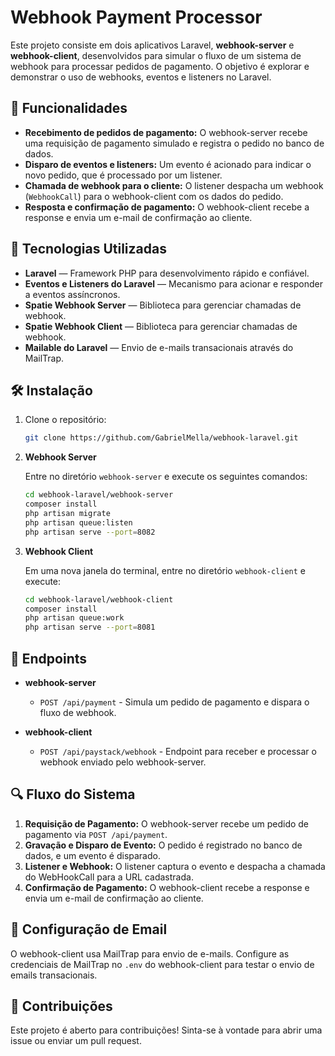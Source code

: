 # Webhook Payment Processor

Este projeto consiste em dois aplicativos Laravel, **webhook-server** e **webhook-client**, desenvolvidos para simular o fluxo de um sistema de webhook para processar pedidos de pagamento. O objetivo é explorar e demonstrar o uso de webhooks, eventos e listeners no Laravel.

## 🚀 Funcionalidades

- **Recebimento de pedidos de pagamento:** O webhook-server recebe uma requisição de pagamento simulado e registra o pedido no banco de dados.
- **Disparo de eventos e listeners:** Um evento é acionado para indicar o novo pedido, que é processado por um listener.
- **Chamada de webhook para o cliente:** O listener despacha um webhook (`WebhookCall`) para o webhook-client com os dados do pedido.
- **Resposta e confirmação de pagamento:** O webhook-client recebe a response e envia um e-mail de confirmação ao cliente.

## 🔧 Tecnologias Utilizadas

- **Laravel** — Framework PHP para desenvolvimento rápido e confiável.
- **Eventos e Listeners do Laravel** — Mecanismo para acionar e responder a eventos assíncronos.
- **Spatie Webhook Server** — Biblioteca para gerenciar chamadas de webhook.
- **Spatie Webhook Client** — Biblioteca para gerenciar chamadas de webhook.
- **Mailable do Laravel** — Envio de e-mails transacionais através do MailTrap.

## 🛠️ Instalação

1. Clone o repositório:

   ```bash
   git clone https://github.com/GabrielMella/webhook-laravel.git
   ```

2. **Webhook Server**

   Entre no diretório `webhook-server` e execute os seguintes comandos:

   ```bash
   cd webhook-laravel/webhook-server
   composer install
   php artisan migrate
   php artisan queue:listen
   php artisan serve --port=8082
   ```

3. **Webhook Client**

   Em uma nova janela do terminal, entre no diretório `webhook-client` e execute:

   ```bash
   cd webhook-laravel/webhook-client
   composer install
   php artisan queue:work
   php artisan serve --port=8081
   ```

## 📄 Endpoints

- **webhook-server**
  - `POST /api/payment` - Simula um pedido de pagamento e dispara o fluxo de webhook.

- **webhook-client**
  - `POST /api/paystack/webhook` - Endpoint para receber e processar o webhook enviado pelo webhook-server.

## 🔍 Fluxo do Sistema

1. **Requisição de Pagamento:** O webhook-server recebe um pedido de pagamento via `POST /api/payment`.
2. **Gravação e Disparo de Evento:** O pedido é registrado no banco de dados, e um evento é disparado.
3. **Listener e Webhook:** O listener captura o evento e despacha a chamada do WebHookCall para a URL cadastrada.
4. **Confirmação de Pagamento:** O webhook-client recebe a response e envia um e-mail de confirmação ao cliente.

## 📧 Configuração de Email

O webhook-client usa MailTrap para envio de e-mails. Configure as credenciais de MailTrap no `.env` do webhook-client para testar o envio de emails transacionais.

## 🤝 Contribuições

Este projeto é aberto para contribuições! Sinta-se à vontade para abrir uma issue ou enviar um pull request.
